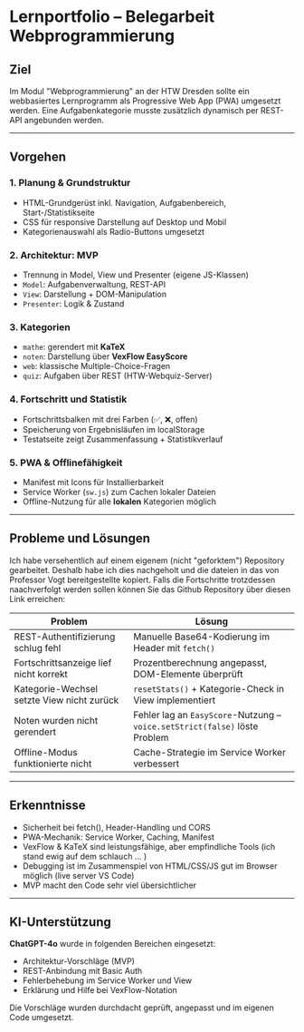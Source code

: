 # Lernportfolio – Belegarbeit Webprogrammierung

## Ziel

Im Modul "Webprogrammierung" an der HTW Dresden sollte ein webbasiertes Lernprogramm als Progressive Web App (PWA) umgesetzt werden. Eine Aufgabenkategorie musste zusätzlich dynamisch per REST-API angebunden werden.

---

## Vorgehen

### 1. Planung & Grundstruktur
- HTML-Grundgerüst inkl. Navigation, Aufgabenbereich, Start-/Statistikseite
- CSS für responsive Darstellung auf Desktop und Mobil
- Kategorienauswahl als Radio-Buttons umgesetzt

### 2. Architektur: MVP
- Trennung in Model, View und Presenter (eigene JS-Klassen)
- `Model`: Aufgabenverwaltung, REST-API
- `View`: Darstellung + DOM-Manipulation
- `Presenter`: Logik & Zustand

### 3. Kategorien
- `mathe`: gerendert mit **KaTeX**
- `noten`: Darstellung über **VexFlow EasyScore**
- `web`: klassische Multiple-Choice-Fragen
- `quiz`: Aufgaben über REST (HTW-Webquiz-Server)

### 4. Fortschritt und Statistik
- Fortschrittsbalken mit drei Farben (✅, ❌, offen)
- Speicherung von Ergebnisläufen im localStorage
- Testatseite zeigt Zusammenfassung + Statistikverlauf

### 5. PWA & Offlinefähigkeit
- Manifest mit Icons für Installierbarkeit
- Service Worker (`sw.js`) zum Cachen lokaler Dateien
- Offline-Nutzung für alle **lokalen** Kategorien möglich

---

## Probleme und Lösungen

Ich habe versehentlich auf einem eigenem (nicht "geforktem") Repository gearbeitet. Deshalb habe ich dies nachgeholt und die dateien in das von Professor Vogt bereitgestellte kopiert. Falls die Fortschritte trotzdessen naachverfolgt werden sollen können Sie das Github Repository über diesen Link erreichen: 

| Problem | Lösung |
|--------|--------|
| REST-Authentifizierung schlug fehl | Manuelle Base64-Kodierung im Header mit `fetch()` |
| Fortschrittsanzeige lief nicht korrekt | Prozentberechnung angepasst, DOM-Elemente überprüft |
| Kategorie-Wechsel setzte View nicht zurück | `resetStats()` + Kategorie-Check in View implementiert |
| Noten wurden nicht gerendert | Fehler lag an `EasyScore`-Nutzung – `voice.setStrict(false)` löste Problem |
| Offline-Modus funktionierte nicht | Cache-Strategie im Service Worker verbessert |

---

## Erkenntnisse

- Sicherheit bei fetch(), Header-Handling und CORS
- PWA-Mechanik: Service Worker, Caching, Manifest
- VexFlow & KaTeX sind leistungsfähige, aber empfindliche Tools (ich stand ewig auf dem schlauch ... )
- Debugging ist im Zusammenspiel von HTML/CSS/JS gut im Browser möglich (live server VS Code)
- MVP macht den Code sehr viel übersichtlicher

---

## KI-Unterstützung

**ChatGPT-4o** wurde in folgenden Bereichen eingesetzt:

- Architektur-Vorschläge (MVP)
- REST-Anbindung mit Basic Auth
- Fehlerbehebung im Service Worker und View
- Erklärung und Hilfe bei VexFlow-Notation

Die Vorschläge wurden durchdacht geprüft, angepasst und im eigenen Code umgesetzt.
